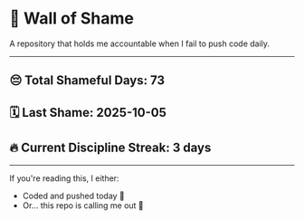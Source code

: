 # 🧱 Wall of Shame

A repository that holds me accountable when I fail to push code daily.

---

## 😔 Total Shameful Days: **73**
## 🗓️ Last Shame: **2025-10-05**
## 🔥 Current Discipline Streak: **3 days**

---

If you're reading this, I either:
- Coded and pushed today 💪
- Or... this repo is calling me out 😤
